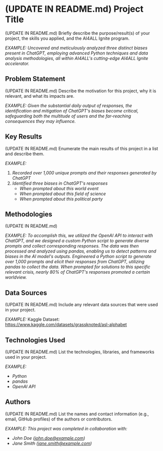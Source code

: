 # (UPDATE IN README.md) Project Title

(UPDATE IN README.md)
Briefly describe the purpose/result(s) of your project, the skills you applied, and the AI4ALL Ignite program.

*EXAMPLE:*
*Uncovered and meticulously analyzed three distinct biases present in ChatGPT, employing advanced Python techniques and data analysis methodologies, all within AI4ALL's cutting-edge AI4ALL Ignite accelerator.*


## Problem Statement <!--- do not change this line -->

(UPDATE IN README.md)
Describe the motivation for this project, why it is relevant, and what its impacts are.

*EXAMPLE:*
*Given the substantial daily output of responses, the identification and mitigation of ChatGPT's biases become critical, safeguarding both the multitude of users and the far-reaching consequences they may influence.*

## Key Results <!--- do not change this line -->

(UPDATE IN README.md)
Enumerate the main results of this project in a list and describe them.

*EXAMPLE:*
1. *Recorded over 1,000 unique prompts and their responses generated by ChatGPT*
2. *Identified three biases in ChatGPT's responses*
   - *When prompted about this world event*
   - *When prompted about this field of science*
   - *When prompted about this political party*


## Methodologies <!--- do not change this line -->

(UPDATE IN README.md)

*EXAMPLE:*
*To accomplish this, we utilized the OpenAI API to interact with ChatGPT, and we designed a custom Python script to generate diverse prompts and collect corresponding responses. The data was then processed and analyzed using pandas, enabling us to detect patterns and biases in the AI model's outputs.*
*Engineered a Python script to generate over 1,000 prompts and elicit their responses from ChatGPT, utilizing pandas to collect the data. When prompted for solutions to this specific relevant crisis, nearly 80% of ChatGPT's responses promoted a certain worldview.*


## Data Sources <!--- do not change this line -->

(UPDATE IN README.md)
Include any relevant data sources that were used in your project.

*EXAMPLE:*
Kaggle Dataset: https://www.kaggle.com/datasets/grassknoted/asl-alphabet

## Technologies Used <!--- do not change this line -->

(UPDATE IN README.md)
List the technologies, libraries, and frameworks used in your project.

*EXAMPLE:*
- *Python*
- *pandas*
- *OpenAI API*


## Authors <!--- do not change this line -->

(UPDATE IN README.md)
List the names and contact information (e.g., email, GitHub profiles) of the authors or contributors.

*EXAMPLE:*
*This project was completed in collaboration with:*
- *John Doe ([john.doe@example.com](mailto:john.doe@example.com))*
- *Jane Smith ([jane.smith@example.com](mailto:jane.smith@example.com))*
